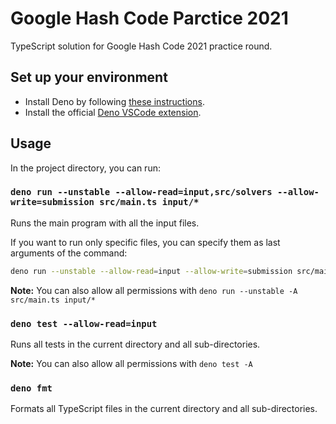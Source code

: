 # Google Hash Code Parctice 2021

TypeScript solution for Google Hash Code 2021 practice round.

## Set up your environment

- Install Deno by following [these instructions](https://deno.land/manual/getting_started/installation).
- Install the official [Deno VSCode extension](https://marketplace.visualstudio.com/items?itemName=denoland.vscode-deno).

## Usage

In the project directory, you can run:

### `deno run --unstable --allow-read=input,src/solvers --allow-write=submission src/main.ts input/*`

Runs the main program with all the input files.

If you want to run only specific files, you can specify them as last arguments of the command:

```bash
deno run --unstable --allow-read=input --allow-write=submission src/main.ts input/a_example input/b_little_bit_of_everything.in
```

**Note:** You can also allow all permissions with `deno run --unstable -A src/main.ts input/*`

### `deno test --allow-read=input`

Runs all tests in the current directory and all sub-directories.

**Note:** You can also allow all permissions with `deno test -A`

### `deno fmt`

Formats all TypeScript files in the current directory and all sub-directories.
